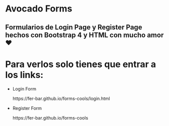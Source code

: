 # Avocado Forms 

## Formularios de Login Page y Register Page hechos con Bootstrap 4 y HTML con mucho amor ❤

<h1> Para verlos solo tienes que entrar a los links:</h1>
<ul>
  <li>
    <p>Login Form</p>
    https://fer-bar.github.io/forms-cools/login.html
  </li>
  <li>
    <p>Register Form</p>
    https://fer-bar.github.io/forms-cools
  </li>
</ul>

